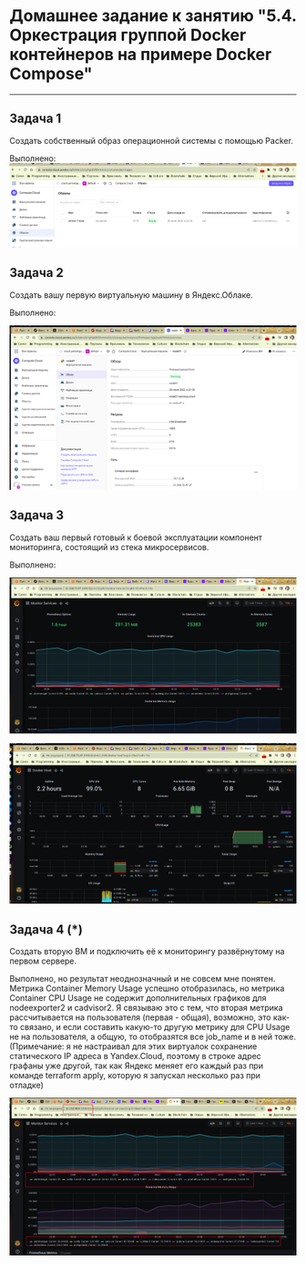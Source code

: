 # Домашнее задание к занятию "5.4. Оркестрация группой Docker контейнеров на примере Docker Compose"

---

## Задача 1

Создать собственный образ операционной системы с помощью Packer.

Выполнено:
![img.png](img.png)

## Задача 2

Создать вашу первую виртуальную машину в Яндекс.Облаке.

Выполнено:

![img_4.png](img_4.png)

## Задача 3

Создать ваш первый готовый к боевой эксплуатации компонент мониторинга, состоящий из стека микросервисов.

Выполнено:

![img_2.png](img_2.png)

![img_3.png](img_3.png)

## Задача 4 (*)

Создать вторую ВМ и подключить её к мониторингу развёрнутому на первом сервере.

Выполнено, но результат неоднозначный и не совсем мне понятен. Метрика Container Memory Usage успешно отобразилась, но метрика Container CPU Usage не содержит дополнительных графиков для nodeexporter2 и cadvisor2. Я связываю это с тем, что вторая метрика рассчитывается на пользователя (первая - общая), возможно, это как-то связано, и если составить какую-то другую метрику для CPU Usage не на пользователя, а общую, то отобразятся все job_name и в ней тоже.
(Примечание: я не настраивал для этих виртуалок сохранение статического IP адреса в Yandex.Cloud, поэтому в строке адрес графаны уже другой, так как Яндекс меняет его каждый раз при команде terraform apply, которую я запускал несколько раз при отладке)

![img_1.png](img_1.png)

